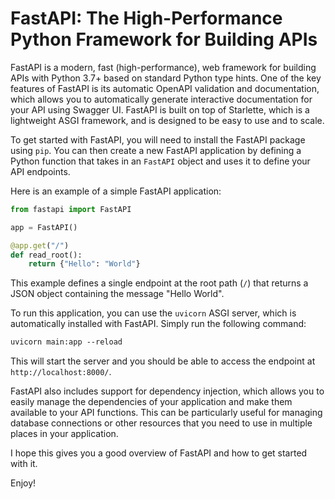 # FastAPI: The High-Performance Python Framework for Building APIs

FastAPI is a modern, fast (high-performance), web framework for building APIs with Python 3.7+ based on standard Python type hints. One of the key features of FastAPI is its automatic OpenAPI validation and documentation, which allows you to automatically generate interactive documentation for your API using Swagger UI. FastAPI is built on top of Starlette, which is a lightweight ASGI framework, and is designed to be easy to use and to scale.

To get started with FastAPI, you will need to install the FastAPI package using `pip`. You can then create a new FastAPI application by defining a Python function that takes in an `FastAPI` object and uses it to define your API endpoints.

Here is an example of a simple FastAPI application:

```python
from fastapi import FastAPI

app = FastAPI()

@app.get("/")
def read_root():
    return {"Hello": "World"}
```

This example defines a single endpoint at the root path (`/`) that returns a JSON object containing the message "Hello World".

To run this application, you can use the `uvicorn` ASGI server, which is automatically installed with FastAPI. Simply run the following command:

```perl
uvicorn main:app --reload
```

This will start the server and you should be able to access the endpoint at `http://localhost:8000/`.

FastAPI also includes support for dependency injection, which allows you to easily manage the dependencies of your application and make them available to your API functions. This can be particularly useful for managing database connections or other resources that you need to use in multiple places in your application.

I hope this gives you a good overview of FastAPI and how to get started with it.

Enjoy!